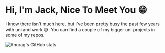 # Hi, I'm Jack, Nice To Meet You 😁

I know there isn't much here, but I've been pretty busy the past few years with uni and work 😅.
You can find a couple of my bigger uni projects in some of my repos.

![Anurag's GitHub stats](https://github-readme-stats.vercel.app/api?username=jack-day&show_icons=true&theme=radical&count_private=true&title_color=036cd6&bg_color=202020)
